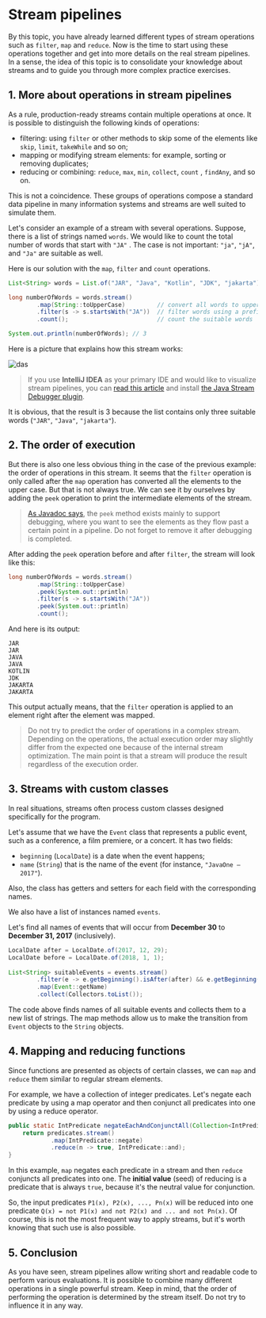 # Stream pipelines

By this topic, you have already learned different types of stream operations such as `filter`, `map` and `reduce`. Now is the time to start using these operations together and get into more details on the real stream pipelines. In a sense, the idea of this topic is to consolidate your knowledge about streams and to guide you through more complex practice exercises.

## 1. More about operations in stream pipelines

As a rule, production-ready streams contain multiple operations at once. It is possible to distinguish the following kinds of operations:

- filtering: using `filter` or other methods to skip some of the elements like `skip`, `limit`, `takeWhile` and so on;
- mapping or modifying stream elements: for example, sorting or removing duplicates;
- reducing or combining: `reduce`, `max`, `min`, `collect`, `count` , `findAny`, and so on.

This is not a coincidence. These groups of operations compose a standard data pipeline in many information systems and streams are well suited to simulate them.

Let's consider an example of a stream with several operations. Suppose, there is a list of strings named `words`. We would like to count the total number of words that start with `"JA"` . The case is not important: `"ja"`, `"jA"`, and `"Ja"` are suitable as well.

Here is our solution with the `map`, `filter` and `count` operations.

```java
List<String> words = List.of("JAR", "Java", "Kotlin", "JDK", "jakarta");

long numberOfWords = words.stream()
        .map(String::toUpperCase)         // convert all words to upper case
        .filter(s -> s.startsWith("JA"))  // filter words using a prefix
        .count();                         // count the suitable words

System.out.println(numberOfWords); // 3
```
Here is a picture that explains how this stream works:

![das](https://ucarecdn.com/cb1da64b-8a7e-4d8e-a931-d6ab12103358/)

> If you use **IntelliJ IDEA** as your primary IDE and would like to visualize stream pipelines, you can [read this article](https://www.jetbrains.com/help/idea/analyze-java-stream-operations.html) and install [the Java Stream Debugger plugin](https://plugins.jetbrains.com/plugin/9696-java-stream-debugger).

It is obvious, that the result is 3 because the list contains only three suitable words (`"JAR"`, `"Java"`, `"jakarta"`).

## 2. The order of execution

But there is also one less obvious thing in the case of the previous example: the order of operations in this stream. It seems that the `filter` operation is only called after the `map` operation has converted all the elements to the upper case. But that is not always true. We can see it by ourselves by adding the `peek` operation to print the intermediate elements of the stream.

> [As Javadoc says](https://docs.oracle.com/javase/8/docs/api/java/util/stream/Stream.html#peek-java.util.function.Consumer-), the `peek` method exists mainly to support debugging, where you want to see the elements as they flow past a certain point in a pipeline. Do not forget to remove it after debugging is completed.

After adding the `peek` operation before and after `filter`, the stream will look like this:
```java
long numberOfWords = words.stream()
        .map(String::toUpperCase)
        .peek(System.out::println)
        .filter(s -> s.startsWith("JA"))
        .peek(System.out::println)
        .count();
```
And here is its output:
```
JAR
JAR
JAVA
JAVA
KOTLIN
JDK
JAKARTA
JAKARTA
```
This output actually means, that the `filter` operation is applied to an element right after the element was mapped.

> Do not try to predict the order of operations in a complex stream. Depending on the operations, the actual execution order may slightly differ from the expected one because of the internal stream optimization. The main point is that a stream will produce the result regardless of the execution order.

## 3. Streams with custom classes

In real situations, streams often process custom classes designed specifically for the program.

Let's assume that we have the `Event` class that represents a public event, such as a conference, a film premiere, or a concert. It has two fields:

- `beginning` (`LocalDate`) is a date when the event happens;
- `name` (`String`) that is the name of the event (for instance, `"JavaOne – 2017"`).

Also, the class has getters and setters for each field with the corresponding names.

We also have a list of instances named `events`.

Let's find all names of events that will occur from **December 30** to **December 31, 2017** (inclusively).
```java
LocalDate after = LocalDate.of(2017, 12, 29);
LocalDate before = LocalDate.of(2018, 1, 1);
        
List<String> suitableEvents = events.stream()
        .filter(e -> e.getBeginning().isAfter(after) && e.getBeginning().isBefore(before))
        .map(Event::getName)
        .collect(Collectors.toList());
```

The code above finds names of all suitable events and collects them to a new list of strings. The map methods allow us to make the transition from `Event` objects to the `String` objects.

## 4. Mapping and reducing functions

Since functions are presented as objects of certain classes, we can `map` and `reduce` them similar to regular stream elements.

For example, we have a collection of integer predicates. Let's negate each predicate by using a map operator and then conjunct all predicates into one by using a reduce operator.

```java
public static IntPredicate negateEachAndConjunctAll(Collection<IntPredicate> predicates) {
    return predicates.stream()
            .map(IntPredicate::negate)
            .reduce(n -> true, IntPredicate::and);
}
```

In this example, `map` negates each predicate in a stream and then `reduce` conjuncts all predicates into one. The **initial value** (seed) of reducing is a predicate that is always `true`, because it's the neutral value for conjunction.

So, the input predicates `P1(x), P2(x), ..., Pn(x)` will be reduced into one predicate `Q(x) = not P1(x) and not P2(x) and ... and not Pn(x)`. Of course, this is not the most frequent way to apply streams, but it's worth knowing that such use is also possible.

## 5. Conclusion

As you have seen, stream pipelines allow writing short and readable code to perform various evaluations. It is possible to combine many different operations in a single powerful stream. Keep in mind, that the order of performing the operation is determined by the stream itself. Do not try to influence it in any way.
